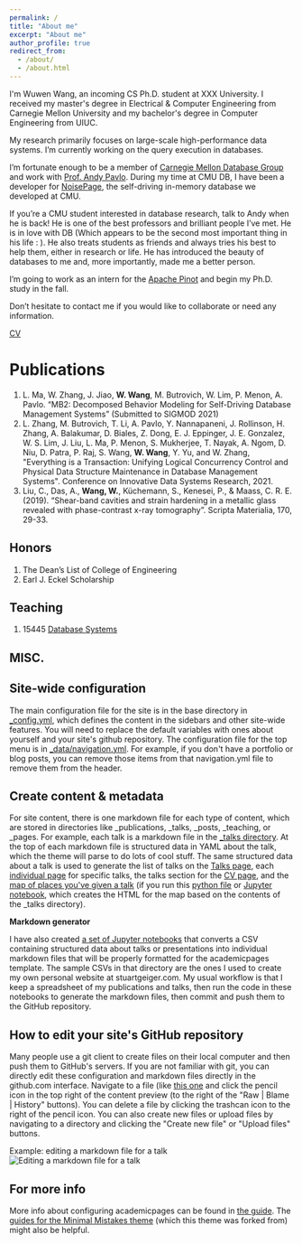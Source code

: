 ```yaml
---
permalink: /
title: "About me"
excerpt: "About me"
author_profile: true
redirect_from: 
  - /about/
  - /about.html
---
```


I'm Wuwen Wang, an incoming CS Ph.D. student at XXX University. I received my master's degree in Electrical & Computer Engineering from Carnegie Mellon University and my bachelor's degree in Computer Engineering from UIUC.

My research primarily focuses on large-scale high-performance data systems. I’m currently working on the query execution in databases. 

I’m fortunate enough to be a member of [Carnegie Mellon Database Group](https://db.cs.cmu.edu/) and work with [Prof. Andy Pavlo](https://www.cs.cmu.edu/~pavlo/). During my time at CMU DB, I have been a developer for [NoisePage](https://noise.page/), the self-driving in-memory database we developed at CMU. 

If you’re a CMU student interested in database research, talk to Andy when he is back! He is one of the best professors and brilliant people I’ve met. He is in love with DB (Which appears to be the second most important thing in his life : ). He also treats students as friends and always tries his best to help them, either in research or life. He has introduced the beauty of databases to me and, more importantly, made me a better person.

I’m going to work as an intern for the [Apache Pinot](https://pinot.apache.org/) and begin my Ph.D. study in the fall.

Don’t hesitate to contact me if you would like to collaborate or need any information.

[CV](https://wuwenw.github.io/files/cv.pdf)

Publications
======
1. L. Ma, W. Zhang, J. Jiao, **W. Wang**, M. Butrovich, W. Lim, P. Menon, A. Pavlo. “MB2: Decomposed
Behavior Modeling for Self-Driving Database Management Systems” (Submitted to SIGMOD 2021)
2. L. Zhang, M. Butrovich, T. Li, A. Pavlo, Y. Nannapaneni, J. Rollinson, H. Zhang, A. Balakumar, D. Biales, Z.
Dong, E. J. Eppinger, J. E. Gonzalez, W. S. Lim, J. Liu, L. Ma, P. Menon, S. Mukherjee, T. Nayak, A. Ngom, D. Niu, D. Patra, P. Raj, S. Wang, **W. Wang**, Y. Yu, and W. Zhang, "Everything is a Transaction: Unifying Logical Concurrency Control and Physical Data Structure Maintenance in Database Management Systems". Conference on Innovative Data Systems Research, 2021.
3. Liu, C., Das, A., **Wang, W.**, Küchemann, S., Kenesei, P., & Maass, C. R. E. (2019). “Shear-band cavities and strain hardening in a metallic glass revealed with phase-contrast x-ray tomography”. Scripta Materialia, 170, 29-33.

Honors
------
1. The Dean’s List of College of Engineering
2. Earl J. Eckel Scholarship

Teaching
------
1. 15445 [Database Systems](https://15445.courses.cs.cmu.edu/fall2020/)

MISC.
------


Site-wide configuration
------
The main configuration file for the site is in the base directory in [_config.yml](https://github.com/academicpages/academicpages.github.io/blob/master/_config.yml), which defines the content in the sidebars and other site-wide features. You will need to replace the default variables with ones about yourself and your site's github repository. The configuration file for the top menu is in [_data/navigation.yml](https://github.com/academicpages/academicpages.github.io/blob/master/_data/navigation.yml). For example, if you don't have a portfolio or blog posts, you can remove those items from that navigation.yml file to remove them from the header. 

Create content & metadata
------
For site content, there is one markdown file for each type of content, which are stored in directories like _publications, _talks, _posts, _teaching, or _pages. For example, each talk is a markdown file in the [_talks directory](https://github.com/academicpages/academicpages.github.io/tree/master/_talks). At the top of each markdown file is structured data in YAML about the talk, which the theme will parse to do lots of cool stuff. The same structured data about a talk is used to generate the list of talks on the [Talks page](https://academicpages.github.io/talks), each [individual page](https://academicpages.github.io/talks/2012-03-01-talk-1) for specific talks, the talks section for the [CV page](https://academicpages.github.io/cv), and the [map of places you've given a talk](https://academicpages.github.io/talkmap.html) (if you run this [python file](https://github.com/academicpages/academicpages.github.io/blob/master/talkmap.py) or [Jupyter notebook](https://github.com/academicpages/academicpages.github.io/blob/master/talkmap.ipynb), which creates the HTML for the map based on the contents of the _talks directory).

**Markdown generator**

I have also created [a set of Jupyter notebooks](https://github.com/academicpages/academicpages.github.io/tree/master/markdown_generator
) that converts a CSV containing structured data about talks or presentations into individual markdown files that will be properly formatted for the academicpages template. The sample CSVs in that directory are the ones I used to create my own personal website at stuartgeiger.com. My usual workflow is that I keep a spreadsheet of my publications and talks, then run the code in these notebooks to generate the markdown files, then commit and push them to the GitHub repository.

How to edit your site's GitHub repository
------
Many people use a git client to create files on their local computer and then push them to GitHub's servers. If you are not familiar with git, you can directly edit these configuration and markdown files directly in the github.com interface. Navigate to a file (like [this one](https://github.com/academicpages/academicpages.github.io/blob/master/_talks/2012-03-01-talk-1.md) and click the pencil icon in the top right of the content preview (to the right of the "Raw | Blame | History" buttons). You can delete a file by clicking the trashcan icon to the right of the pencil icon. You can also create new files or upload files by navigating to a directory and clicking the "Create new file" or "Upload files" buttons. 

Example: editing a markdown file for a talk
![Editing a markdown file for a talk](/images/editing-talk.png)

For more info
------
More info about configuring academicpages can be found in [the guide](https://academicpages.github.io/markdown/). The [guides for the Minimal Mistakes theme](https://mmistakes.github.io/minimal-mistakes/docs/configuration/) (which this theme was forked from) might also be helpful.
